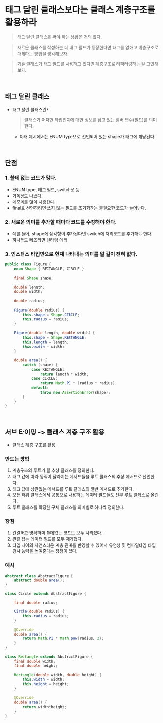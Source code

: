 # 태그 달린 클래스보다는 클래스 계층구조를 활용하라
> 태그 달린 클래스를 써야 하는 상황은 거의 없다. 

> 새로운 클래스를 작성하는 데 태그 필드가 등장한다면 태그를 없애고 계층구조로 대체하는 방법을 생각해보자.

> 기존 클래스가 태그 필드를 사용하고 있다면 계층구조로 리팩터링하는 걸 고민해보자.


</br>

## 태그 달린 클래스
- 태그 달린 클래스란?
  > 클래스가 어떠한 타입인지에 대한 정보를 담고 있는 멤버 변수(필드)를 의미한다.
  - 아래 예시에서는 ENUM type으로 선언되어 있는 shape가 태그에 해당된다.

</br>

## 단점
### 1. 쓸데 없는 코드가 많다.
- ENUM type, 태그 필드, switch문 등
- 가독성도 나쁘다.
- 메모리를 많이 사용한다.
- final로 선언하려면 쓰지 않는 필드를 초기화하는 불필요한 코드가 늘어난다.

### 2. 새로운 의미를 추가할 때마다 코드를 수정해야 한다.
- 예를 들어, shape에 삼각형이 추가된다면 switch에 처리코드를 추가해야 한다.
- 하나라도 빠뜨리면 런타임 에러

### 3. 인스턴스 타입만으로 현재 나타내는 의미를 알 길이 전혀 없다. 


```java
public class Figure {
	enum Shape { RECTANGLE, CIRCLE }
	
	final Shape shape;
	
	double length;
	double width;
	
	double radius;
	
	Figure(double radius) {
		this.shape = Shape.CIRCLE;
		this.radius = radius;
	}
	
	Figure(double length, double width) {
		this.shape = Shape.RECTANGLE;
		this.length = length;
		this.width = width;
	}
	
	double area() {
		switch (shape) {
			case RECTANGLE:
				return length * width;
			case CIRCLE:
				return Math.PI * (radius * radius);
			default:
				throw new AssertionError(shape);
		}
	}
}
```

</br>

## 서브 타이핑 -> 클래스 계층 구조 활용
- 클래스 계층 구조를 활용

### 만드는 방법 
1. 계층구조의 루트가 될 추상 클래스를 정의한다.
2. 태그 값에 따라 동작이 달라지는 메서드들을 루트 클래스의 추상 메서드로 선언한다. 
3. 태그 값에 상관없는 메서드를 루트 클래스의 일반 메서드로 추가한다.
4. 모든 하위 클래스에서 공통으로 사용하는 데이터 필드들도 전부 루트 클래스로 올린다. 
5. 루트 클래스를 확장한 구체 클래스를 의미별로 하나씩 정의한다. 

### 장점
1. 간결하고 명확하며 쓸데없는 코드도 모두 사라졌다. 
2. 관련 없는 데이터 필드를 모두 제거했다.
3. 타입 사이의 자연스러운 계층 관계를 반영할 수 있어서 유연성 및 컴파일타임 타입 검사 능력을 높여준다는 장점이 있다. 

### 예시
```java
abstract class AbstractFigure {
	abstract double area();
}

class Circle extends AbstractFigure {

	final double radius;

	Circle(double radius) {
		this.radius = radius;
	}

	@Override
	double area() {
		return Math.PI * Math.pow(radius, 2);
	}
}

class Rectangle extends AbstractFigure {
	final double width;
	final double height;
	
	Rectangle(double width, double height) {
		this.width = width;
		this.height = height;
	}
	
	@Override
	double area() {
		return width*height;
	}
}
```
